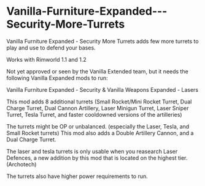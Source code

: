 # Vanilla-Furniture-Expanded---Security-More-Turrets
 Vanilla Furniture Expanded - Security More Turrets adds few more turrets to play and use to defend your bases.
 
Works with Rimworld 1.1 and 1.2

Not yet approved or seen by the Vanilla Extended team, but it needs the following Vanilla Expanded mods to run:

Vanilla Furniture Expanded - Security & Vanilla Weapons Expanded - Lasers


This mod adds 8 additional turrets (Small Rocket/Mini Rocket Turret, Dual Charge Turret, Dual Cannon Artillery, Laser Minigun Turret, Laser Sniper Turret, Tesla Turret, and faster cooldowned versions of the artilleries)


The turrets might be OP or unbalanced. (especially the Laser, Tesla, and Small Rocket turrets) This mod also adds a Double Artillery Cannon, and a Dual Charge Turret.


The laser and tesla turrets is only usable when you reasearch Laser Defences, a new addition by this mod that is located on the highest tier. (Archotech)


The turrets also have higher power requirements to run.
